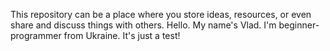 This repository can be a place where you store ideas, resources, or even share and discuss things with others.
Hello. My name's Vlad. I'm beginner-programmer from Ukraine. 
It's just a test!
